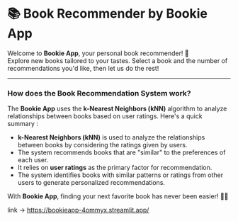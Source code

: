 # 📚 Book Recommender by Bookie App  
Welcome to **Bookie App**, your personal book recommender! 🎉  
Explore new books tailored to your tastes. Select a book and the number of recommendations you'd like, then let us do the rest!  

---

### How does the Book Recommendation System work?  
The **Bookie App** uses the **k-Nearest Neighbors (kNN)** algorithm to analyze relationships between books based on user ratings. Here's a quick summary :  

- **k-Nearest Neighbors (kNN)** is used to analyze the relationships between books by considering the ratings given by users.  
- The system recommends books that are "similar" to the preferences of each user.  
- It relies on **user ratings** as the primary factor for recommendation.  
- The system identifies books with similar patterns or ratings from other users to generate personalized recommendations.  

With **Bookie App**, finding your next favorite book has never been easier! 📖✨  


link -> https://bookieapp-4ommyx.streamlit.app/
